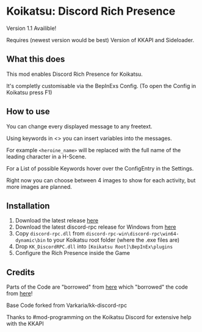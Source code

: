 
# Koikatsu: Discord Rich Presence

Version 1.1 Availible!

Requires (newest version would be best) Version of KKAPI and Sideloader.

## What this does

This mod enables Discord Rich Presence for Koikatsu. 

It's completly customisable via the BepInExs Config. (To open the Config in Koikatsu press F1)

## How to use

You can change every displayed message to any freetext. 

Using keywords in <> you can insert variables into the messages.

For example `<heroine_name>` will be replaced with the full name of the leading character in a H-Scene.

For a List of possible Keywords hover over the ConfigEntry in the Settings.

Right now you can choose between 4 images to show for each activity, but more images are planned.

## Installation

1. Download the latest release [here](https://github.com/NiggoJaecha/kk-discord-rpc/releases)
2. Download the latest discord-rpc release for Windows from [here](https://github.com/discord/discord-rpc)
3. Copy `discord-rpc.dll` from `discord-rpc-win\discord-rpc\win64-dynamic\bin` to your Koikatsu root folder (where the .exe files are)
4. Drop `KK_DiscordRPC.dll` into `[Koikatsu Root]\BepInEx\plugins`
5. Configure the Rich Presence inside the Game

## Credits

Parts of the Code are "borrowed" from [here](https://github.com/eai04191/craftopia-rpc) which "borrowed" the code from [here](https://github.com/Weilbyte/RWRichPresence)!

Base Code forked from Varkaria/kk-discord-rpc

Thanks to #mod-programming on the Koikatsu Discord for extensive help with the KKAPI
